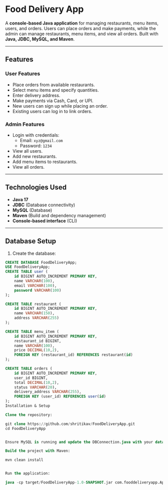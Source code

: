 # Food Delivery App

A **console-based Java application** for managing restaurants, menu items, users, and orders. Users can place orders and make payments, while the admin can manage restaurants, menu items, and view all orders. Built with **Java, JDBC, MySQL, and Maven**.

---

## Features

### User Features
- Place orders from available restaurants.
- Select menu items and specify quantities.
- Enter delivery address.
- Make payments via Cash, Card, or UPI.
- New users can sign up while placing an order.
- Existing users can log in to link orders.

### Admin Features
- Login with credentials:  
  - Email: `xyz@gmail.com`  
  - Password: `1234`
- View all users.
- Add new restaurants.
- Add menu items to restaurants.
- View all orders.

---

## Technologies Used
- **Java 17**
- **JDBC** (Database connectivity)
- **MySQL** (Database)
- **Maven** (Build and dependency management)
- **Console-based interface** (CLI)

---

## Database Setup

1. Create the database:

```sql
CREATE DATABASE FoodDeliveryApp;
USE FoodDeliveryApp;
CREATE TABLE user (
    id BIGINT AUTO_INCREMENT PRIMARY KEY,
    name VARCHAR(100),
    email VARCHAR(100),
    password VARCHAR(100)
);

CREATE TABLE restaurant (
    id BIGINT AUTO_INCREMENT PRIMARY KEY,
    name VARCHAR(150),
    address VARCHAR(255)
);

CREATE TABLE menu_item (
    id BIGINT AUTO_INCREMENT PRIMARY KEY,
    restaurant_id BIGINT,
    name VARCHAR(100),
    price DECIMAL(10,2),
    FOREIGN KEY (restaurant_id) REFERENCES restaurant(id)
);

CREATE TABLE orders (
    id BIGINT AUTO_INCREMENT PRIMARY KEY,
    user_id BIGINT,
    total DECIMAL(10,2),
    status VARCHAR(20),
    delivery_address VARCHAR(255),
    FOREIGN KEY (user_id) REFERENCES user(id)
);
Installation & Setup

Clone the repository:

git clone https://github.com/shritikav/FoodDeliveryApp.git
cd FoodDeliveryApp


Ensure MySQL is running and update the DBConnection.java with your database credentials.

Build the project with Maven:

mvn clean install


Run the application:

java -cp target/FoodDeliveryApp-1.0-SNAPSHOT.jar com.fooddeliveryapp.App
